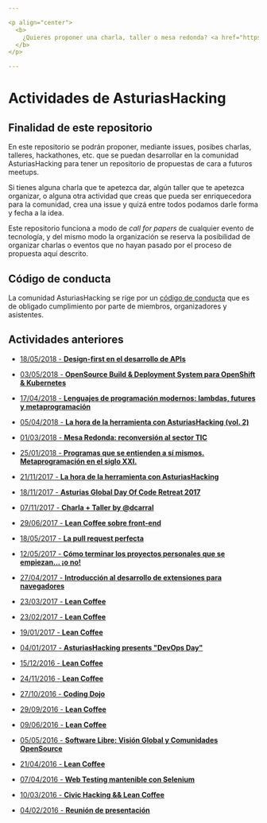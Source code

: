 ```yaml
---

<p align="center">
  <b>
    ¿Quieres proponer una charla, taller o mesa redonda? <a href="https://github.com/asturiashacking/activities/issues/new">Pulsa aquí para crear una nueva actividad</a>
  </b>
</p>

---
```


# Actividades de AsturiasHacking

## Finalidad de este repositorio

En este repositorio se podrán proponer, mediante issues, posibes charlas, talleres, hackathones, etc. que se puedan desarrollar en la comunidad AsturiasHacking para tener un repositorio de propuestas de cara a futuros meetups.

Si tienes alguna charla que te apetezca dar, algún taller que te apetezca organizar, o alguna otra actividad que creas que pueda ser enriquecedora para la comunidad, crea una issue y quizá entre todos podamos darle forma y fecha a la idea.

Este repositorio funciona a modo de _call for papers_ de cualquier evento de tecnología, y del mismo modo la organización se reserva la posibilidad de organizar charlas o eventos que no hayan pasado por el proceso de propuesta aquí descrito.

## Código de conducta

La comunidad AsturiasHacking se rige por un [código de conducta](https://github.com/asturiashacking/core/blob/master/coc/CODE_OF_CONDUCT.md) que es de obligado cumplimiento por parte de miembros, organizadores y asistentes.

## Actividades anteriores

* [18/05/2018 - **Design-first en el desarrollo de APIs**](https://www.meetup.com/es-ES/AsturiasHacking/events/249100549/)

* [03/05/2018 - **OpenSource Build & Deployment System para OpenShift & Kubernetes**](https://www.meetup.com/AsturiasHacking/events/249097148/)

* [17/04/2018 - **Lenguajes de programación modernos: lambdas, futures y metaprogramación**](https://www.meetup.com/es-ES/AsturiasHacking/events/249101826/)

* [05/04/2018 - **La hora de la herramienta con AsturiasHacking (vol. 2)**](https://www.meetup.com/AsturiasHacking/events/249095656/)

* [01/03/2018 - **Mesa Redonda: reconversión al sector TIC**](https://www.meetup.com/es-ES/AsturiasHacking/events/247829899/)

* [25/01/2018 - **Programas que se entienden a sí mismos. Metaprogramación en el siglo XXI.**](https://www.meetup.com/es-ES/AsturiasHacking/events/246305236/)

* [21/11/2017 - **La hora de la herramienta con AsturiasHacking**](https://www.meetup.com/es-ES/AsturiasHacking/events/245558292/)

* [18/11/2017 - **Asturias Global Day Of Code Retreat 2017**](https://www.meetup.com/AsturiasHacking/events/244978487/)

* [07/11/2017 - **Charla + Taller by @dcarral**](https://www.meetup.com/AsturiasHacking/events/244424657/)

* [29/06/2017 - **Lean Coffee sobre front-end**](https://www.meetup.com/es-ES/preview/AsturiasHacking/events/240780072)

* [18/05/2017 - **La pull request perfecta**](https://www.meetup.com/es-ES/preview/AsturiasHacking/events/239636532)

* [12/05/2017 - **Cómo terminar los proyectos personales que se empiezan... ¡o no!**](https://www.meetup.com/es-ES/preview/AsturiasHacking/events/238462152)

* [27/04/2017 - **Introducción al desarrollo de extensiones para navegadores**](https://www.meetup.com/es-ES/preview/AsturiasHacking/events/239126783)

* [23/03/2017 - **Lean Coffee**](https://www.meetup.com/es-ES/preview/AsturiasHacking/events/237659359)

* [23/02/2017 - **Lean Coffee**](https://www.meetup.com/es-ES/preview/AsturiasHacking/events/236520299)

* [19/01/2017 - **Lean Coffee**](https://www.meetup.com/es-ES/preview/AsturiasHacking/events/236520293)

* [04/01/2017 - **AsturiasHacking presents "DevOps Day"**](https://www.meetup.com/es-ES/preview/AsturiasHacking/events/236190595)

* [15/12/2016 - **Lean Coffee**](https://www.meetup.com/es-ES/preview/AsturiasHacking/events/236199260)

* [24/11/2016 - **Lean Coffee**](https://www.meetup.com/es-ES/preview/AsturiasHacking/events/235322389)

* [27/10/2016 - **Coding Dojo**](https://www.meetup.com/es-ES/preview/AsturiasHacking/events/234663955)

* [29/09/2016 - **Lean Coffee**](https://www.meetup.com/es-ES/preview/AsturiasHacking/events/234237502)

* [09/06/2016 - **Lean Coffee**](https://www.meetup.com/es-ES/preview/AsturiasHacking/events/231331530)

* [05/05/2016 - **Software Libre: Visión Global y Comunidades OpenSource**](https://www.meetup.com/es-ES/preview/AsturiasHacking/events/230588913)

* [21/04/2016 - **Lean Coffee**](https://www.meetup.com/es-ES/preview/AsturiasHacking/events/230113904)

* [07/04/2016 - **Web Testing mantenible con Selenium**](https://www.meetup.com/es-ES/preview/AsturiasHacking/events/229575681)

* [10/03/2016 - **Civic Hacking && Lean Coffee**](https://www.meetup.com/es-ES/preview/AsturiasHacking/events/228899897)

* [04/02/2016 - **Reunión de presentación**](https://www.meetup.com/es-ES/preview/AsturiasHacking/events/228234360)
